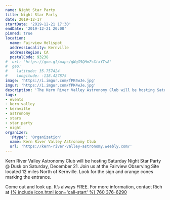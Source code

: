 ```yaml
---
name: Night Star Party
title: Night Star Party
date: 2019-12-17
startDate: '2019-12-21 17:30'
endDate: '2019-12-21 20:00'
pinned: true
location:
  name: Fairview Helispot
  addressLocality: Kernville
  addressRegion: CA
  postalCode: 93238
#  url: 'https://goo.gl/maps/gWqG5QHmZsXtxYTs8'
#  geo:
#    latitude: 35.757424
#    longitude: -118.427875
image: 'https://i.imgur.com/fPK4wJe.jpg'
imgur: 'https://i.imgur.com/fPK4wJe.jpg'
description: 'The Kern River Valley Astronomy Club will be hosting Saturday Night Star Party @ Dusk'
tags:
- events
- kern valley
- kernville
- astronomy
- stars
- star party
- night
organizer:
  '@type': 'Organization'
  name: Kern River Valley Astronomy Club
  url: 'https://kern-river-valley-astronomy.weebly.com/'
---
```

Kern River Valley Astronomy Club will be hosting Saturday Night Star Party @ Dusk
on Saturday, December 21. Join us at the Fairview Observing Site located 12 miles
North of Kernville. Look for the sign and orange cones marking the entrance.

Come out and look up. It’s always FREE. For more information, contact Rich at
<a href="tel:+1760-376-6290">{% include icon.html icon='call-start' %} 760 376-6290</a>
